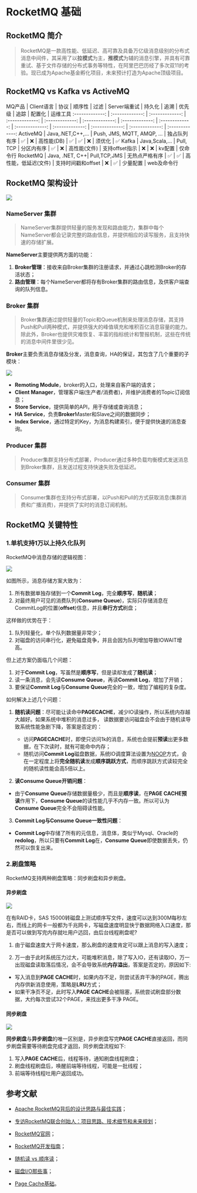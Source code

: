 # RocketMQ 基础

## RocketMQ 简介

> RocketMQ是一款高性能、低延迟、高可靠及具备万亿级消息级别的分布式消息中间件，其采用了以**拉模式**为主，**推模式**为辅的消息引擎，并具有可靠重试、基于文件存储的分布式事务等特性，在阿里巴巴历经了多次双11的考验。现已成为Apache基金孵化项目，未来预计打造为Apache顶级项目。

## RocketMQ vs Kafka vs ActiveMQ

MQ产品  | Client语言 | 协议 | 顺序性 | 过滤 | Server端重试  | 持久化 | 追溯 | 优先级 | 追踪 | 配置化 | 运维工具
:-------------: | :-------------: | :-------------: | :-------------: | :-------------: | :-------------: | :-------------: | :-------------: | :-------------: | :-------------: | :-------------: | :-------------: | :-------------:
ActiveMQ | Java,.NET,C++,... | Push, JMS, MQTT, AMQP, ... | 独占队列有序 | ✅ | ❌ | 高性能(DB) | ✅ | ✅ | ❌ | 须优化 | ✅
Kafka | Java,Scala,... | Pull, TCP | 分区内有序 | ✅ | ❌ |  高性能(文件) | 支持offset指示 | ❌ | ❌ | kv配置 | 仅命令行
RocketMQ | Java, .NET, C++| Pull,TCP,JMS | 无热点严格有序 | ✅ | ✅ | 高性能，低延迟(文件) | 支持时间戳和offset | ❌ | ✅ | 少量配置 | web及命令行

## RocketMQ 架构设计

![](screenshots/rmq-basic-arc.png)

### NameServer 集群

> NameServer集群提供轻量的服务发现和路由能力，集群中每个NameServer都会记录完整的路由信息，并提供相应的读写服务，且支持快速的存储扩展。

**NameServer**主要提供两方面的功能：

1. **Broker管理**：接收来自Broker集群的注册请求，并通过心跳检测Broker的存活状态；
2. **路由管理**：每个NameServer都将存有Broker集群的路由信息，及供客户端查询的队列信息。

### Broker 集群

> Broker集群通过提供轻量的Topic和Queue机制来处理消息存储，其支持Push和Pull两种模式，并提供强大的峰值填充和堆积百亿消息容量的能力。除此外，Broker也提供灾难恢复、丰富的指标统计和警报机制，这些在传统的消息中间件里很少见。

**Broker**主要负责消息存储及分发，消息查询，HA的保证，其包含了几个重要的子模块：

![](screenshots/rmq-basic-component.png)

+ **Remoting Module**，broker的入口，处理来自客户端的请求；
+ **Client Manager**，管理客户端(生产者/消费者)，并维护消费者的Topic订阅信息；
+ **Store Service**，提供简单的API，用于存储或查询消息；
+ **HA Service**，负责**Broker**Master和Slave之间的数据同步；
+ **Index Service**，通过特定的Key，为消息构建索引，便于提供快速的消息查询。


### Producer 集群

> Producer集群支持分布式部署，Producer通过多种负载均衡模式发送消息到Broker集群，且发送过程支持快速失败及低延迟。

### Consumer 集群

> Consumer集群也支持分布式部署，以Push和Pull的方式获取消息(集群消费和广播消费)，并提供了实时的消息订阅机制。

## RocketMQ 关键特性

### 1.单机支持1万以上持久化队列

RocketMQ中消息存储的逻辑视图：

![](screenshots/rmq-msg-store-logic-view.png)

如图所示，消息存储方案大致为：

1. 所有数据单独存储到一个**Commit Log**，完全**顺序写**，**随机读**；
2. 对最终用户可见的消费队列(**Consume Queue**)，实际只存储消息在CommitLog的位置(**offset**)信息，并且**串行方式**刷盘；

这样做的优势在于：

1. 队列轻量化，单个队列数据量非常少；
2. 对磁盘的访问串行化，避免磁盘竟争，并且会因为队列增加导致IOWAIT增高。

但上述方案仍面临几个问题：

1. 对于**Commit Log**，写虽然是**顺序写**，但是读却发成了**随机读**；
2. 读一条消息，会先读**Consume Queue**，再读**Commit Log**，增加了开销；
3. 要保证**Commit Log**与**Consume Queue**完全的一致，增加了编程的复杂度。

如何解决上述几个问题：

1. **随机读问题**：尽可能让读命中**PAGECACHE**，减少IO读操作，所以系统内存越大越好。如果系统中堆积的消息过多，
读数据要访问磁盘会不会由于随机读导致系统性能急剧下降，答案是否定的：

	+ 访问**PAGECACHE**时，即使只访问1k的消息，系统也会提前**预读**出更多数据，在下次读时，就有可能命中内存；
	+ 随机访问**Commit Log**磁盘数据，系统IO调度算法设置为[NOOP](https://en.wikipedia.org/wiki/Noop_scheduler)方式，会在一定程度上将**完全随机读**发成**顺序跳跃方式**，而顺序跳跃方式读较完全的随机读性能会高5倍以上。

2. **读Consume Queue开销问题**：

  + 由亍**Consume Queue**存储数据量极少，而且是**顺序读**，在**PAGE CACHE预读**作用下，**Consume Queue**的读性能几乎不内存一致。所以可认为**Consume Queue**完全不会阻碍读性能。

3. **Commit Log与Consume Queue一致性问题**：

  + **Commit Log**中存储了所有的元信息，消息体，类似亍Mysql、Oracle的**redolog**，所以只要有**Commit Log**在，**Consume Queue**即使数据丢失，仍然可以恢复出来。

### 2.刷盘策略

RocketMQ支持两种刷盘策略：同步刷盘和异步刷盘。

#### 异步刷盘

![](screenshots/rmq-store-flush-disk-async.png)

在有RAID卡，SAS 15000转磁盘上测试顺序写文件，速度可以达到300M每秒左右，而线上的网卡一般都为千兆网卡，写磁盘速度明显快亍数据网络入口速度，那是否可以做到写完内存就吐用户迒回，由后台线程刷盘呢?

1. 由亍磁盘速度大亍网卡速度，那么刷盘的速度肯定可以跟上消息的写入速度；

2. 万一由于此时系统压力过大，可能堆积消息，除了写入IO，还有读取IO，万一出现磁盘读取落后情况，会不会导致系统**内存溢出**，答案是否定的，原因如下:

  + 写入消息到**PAGE CACHE**时，如果内存不足，则尝试丢弃干净的PAGE，腾出内存供新消息使用，策略是**LRU**方式；
  + 如果干净页不足，此时写入**PAGE CACHE**会被阻塞，系统尝试刷盘部分数据，大约每次尝试32个PAGE，来找出更多干净 PAGE。

#### 同步刷盘

![](screenshots/rmq-store-flush-disk-sync.png)

**同步刷盘**与**异步刷盘**的唯一区别是，异步刷盘写完**PAGE CACHE**直接返回，而同步刷盘需要等待刷盘完成才返回，同步刷盘流程如下:

1. 写入**PAGE CACHE**后，线程等待，通知刷盘线程刷盘；
2. 刷盘线程刷盘后，唤醒前端等待线程，可能是一批线程；
3. 前端等待线程吐用户返回成功。

## 参考文献

+ [Apache RocketMQ背后的设计思路与最佳实践](http://jm.taobao.org/2017/03/09/20170309/)；

+ [专访RocketMQ联合创始人：项目思路、技术细节和未来规划](http://www.infoq.com/cn/news/2017/02/RocketMQ-future-idea)；

+ [RocketMQ官网](https://rocketmq.incubator.apache.org/)；

+ [RocketMQ开发指南](rokectmq_dev_guide.pdf)；

+ [随机读 vs 顺序读](http://www.violin-memory.com/blog/understanding-io-random-vs-sequential/)；

+ [磁盘I/O那些事](https://tech.meituan.com/about-desk-io.html)；

+ [Page Cache基础](https://www.thomas-krenn.com/en/wiki/Linux_Page_Cache_Basics)。
